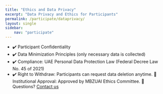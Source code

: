 ```yaml
---
title: "Ethics and Data Privacy"
excerpt: "Data Privacy and Ethics for Participants"
permalink: /participate/dataprivacy/
layout: single
sidebar: 
    nav: "participate"
---
```


- ✔️ Participant Confidentiality
- ✔️ Data Minimization Principles (only necessary data is collected)
- ✔️ Compliance: UAE Personal Data Protection Law (Federal Decree Law No. 45 of 2021)
- ✔️ Right to Withdraw: Participants can request data deletion anytime.
📜 Institutional Approval: Approved by MBZUAI Ethics Committee.
📧 Questions? [Contact us](mailoto:hawau.toyin@mbzuai.ac.ae)